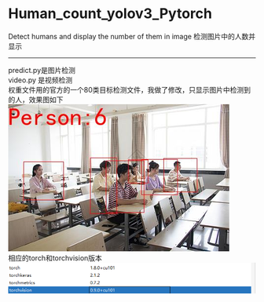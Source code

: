 # Human_count_yolov3_Pytorch
Detect humans and display the number of them in image 检测图片中的人数并显示
*** 
predict.py是图片检测    
video.py 是视频检测    
权重文件用的官方的一个80类目标检测文件，我做了修改，只显示图片中检测到的人，效果图如下   
![image](img.jpg)    
相应的torch和torchvision版本   
![image](pytorch_version.png)

